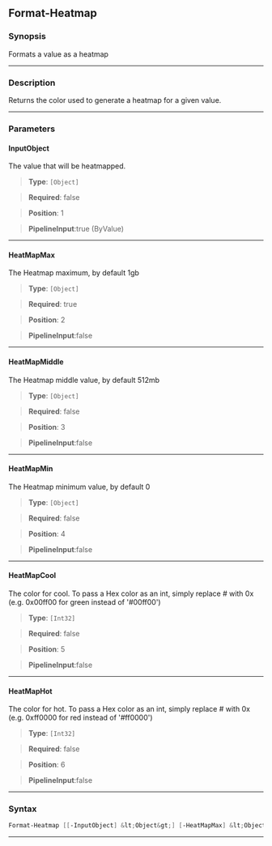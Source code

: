 
Format-Heatmap
--------------
### Synopsis
Formats a value as a heatmap

---
### Description

Returns the color used to generate a heatmap for a given value.

---
### Parameters
#### **InputObject**

The value that will be heatmapped.



> **Type**: ```[Object]```

> **Required**: false

> **Position**: 1

> **PipelineInput**:true (ByValue)



---
#### **HeatMapMax**

The Heatmap maximum, by default 1gb



> **Type**: ```[Object]```

> **Required**: true

> **Position**: 2

> **PipelineInput**:false



---
#### **HeatMapMiddle**

The Heatmap middle value, by default 512mb



> **Type**: ```[Object]```

> **Required**: false

> **Position**: 3

> **PipelineInput**:false



---
#### **HeatMapMin**

The Heatmap minimum value, by default 0



> **Type**: ```[Object]```

> **Required**: false

> **Position**: 4

> **PipelineInput**:false



---
#### **HeatMapCool**

The color for cool.
To pass a Hex color as an int, simply replace # with 0x
(e.g. 0x00ff00 for green instead of '#00ff00')



> **Type**: ```[Int32]```

> **Required**: false

> **Position**: 5

> **PipelineInput**:false



---
#### **HeatMapHot**

The color for hot.
To pass a Hex color as an int, simply replace # with 0x
(e.g. 0xff0000 for red instead of '#ff0000')



> **Type**: ```[Int32]```

> **Required**: false

> **Position**: 6

> **PipelineInput**:false



---
### Syntax
```PowerShell
Format-Heatmap [[-InputObject] &lt;Object&gt;] [-HeatMapMax] &lt;Object&gt; [[-HeatMapMiddle] &lt;Object&gt;] [[-HeatMapMin] &lt;Object&gt;] [[-HeatMapCool] &lt;Int32&gt;] [[-HeatMapHot] &lt;Int32&gt;] [&lt;CommonParameters&gt;]
```
---


